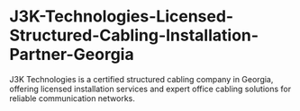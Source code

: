 # J3K-Technologies-Licensed-Structured-Cabling-Installation-Partner-Georgia
J3K Technologies is a certified structured cabling company in Georgia, offering licensed installation services and expert office cabling solutions for reliable communication networks.
